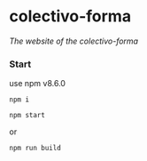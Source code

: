 # colectivo-forma
_The website of the colectivo-forma_

### Start

use npm v8.6.0

`npm i`

`npm start`

or

`npm run build`